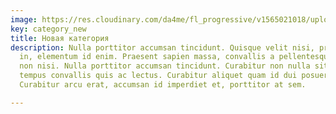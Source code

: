 ```yaml
---
image: https://res.cloudinary.com/da4me/fl_progressive/v1565021018/uploads/logo2_lawxwe.png
key: category_new
title: Новая категория
description: Nulla porttitor accumsan tincidunt. Quisque velit nisi, pretium ut lacinia
  in, elementum id enim. Praesent sapien massa, convallis a pellentesque nec, egestas
  non nisi. Nulla porttitor accumsan tincidunt. Curabitur non nulla sit amet nisl
  tempus convallis quis ac lectus. Curabitur aliquet quam id dui posuere blandit.
  Curabitur arcu erat, accumsan id imperdiet et, porttitor at sem.

---
```

